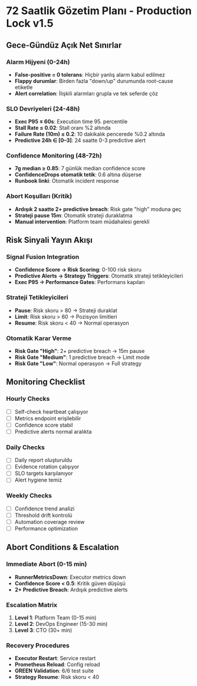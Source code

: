 # 72 Saatlik Gözetim Planı - Production Lock v1.5

## Gece-Gündüz Açık Net Sınırlar

### Alarm Hijyeni (0-24h)
- **False-positive = 0 tolerans**: Hiçbir yanlış alarm kabul edilmez
- **Flappy durumlar**: Birden fazla "down/up" durumunda root-cause etiketle
- **Alert correlation**: İlişkili alarmları grupla ve tek seferde çöz

### SLO Devriyeleri (24-48h)
- **Exec P95 ≤ 60s**: Execution time 95. percentile
- **Stall Rate ≤ 0.02**: Stall oranı %2 altında
- **Failure Rate (10m) ≤ 0.2**: 10 dakikalık pencerede %0.2 altında
- **Predictive 24h ∈ [0–3]**: 24 saatte 0-3 predictive alert

### Confidence Monitoring (48-72h)
- **7g median ≥ 0.85**: 7 günlük median confidence score
- **ConfidenceDrops otomatik tetik**: 0.6 altına düşerse
- **Runbook linki**: Otomatik incident response

### Abort Koşulları (Kritik)
- **Ardışık 2 saatte 2+ predictive breach**: Risk gate "high" moduna geç
- **Strateji pause 15m**: Otomatik strateji duraklatma
- **Manual intervention**: Platform team müdahalesi gerekli

## Risk Sinyali Yayın Akışı

### Signal Fusion Integration
- **Confidence Score → Risk Scoring**: 0-100 risk skoru
- **Predictive Alerts → Strategy Triggers**: Otomatik strateji tetikleyicileri
- **Exec P95 → Performance Gates**: Performans kapıları

### Strateji Tetikleyicileri
- **Pause**: Risk skoru > 80 → Strateji duraklat
- **Limit**: Risk skoru > 60 → Pozisyon limitleri
- **Resume**: Risk skoru < 40 → Normal operasyon

### Otomatik Karar Verme
- **Risk Gate "High"**: 2+ predictive breach → 15m pause
- **Risk Gate "Medium"**: 1 predictive breach → Limit mode
- **Risk Gate "Low"**: Normal operasyon → Full strategy

## Monitoring Checklist

### Hourly Checks
- [ ] Self-check heartbeat çalışıyor
- [ ] Metrics endpoint erişilebilir
- [ ] Confidence score stabil
- [ ] Predictive alerts normal aralıkta

### Daily Checks
- [ ] Daily report oluşturuldu
- [ ] Evidence rotation çalışıyor
- [ ] SLO targets karşılanıyor
- [ ] Alert hygiene temiz

### Weekly Checks
- [ ] Confidence trend analizi
- [ ] Threshold drift kontrolü
- [ ] Automation coverage review
- [ ] Performance optimization

## Abort Conditions & Escalation

### Immediate Abort (0-15 min)
- **RunnerMetricsDown**: Executor metrics down
- **Confidence Score < 0.5**: Kritik güven düşüşü
- **2+ Predictive Breach**: Ardışık predictive alerts

### Escalation Matrix
1. **Level 1**: Platform Team (0-15 min)
2. **Level 2**: DevOps Engineer (15-30 min)
3. **Level 3**: CTO (30+ min)

### Recovery Procedures
- **Executor Restart**: Service restart
- **Prometheus Reload**: Config reload
- **GREEN Validation**: 6/6 test suite
- **Strategy Resume**: Risk skoru < 40
